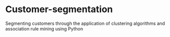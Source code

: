 # Customer-segmentation
Segmenting customers through the application of clustering algorithms and association rule mining using Python
